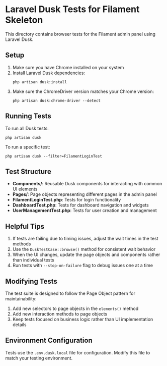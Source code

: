# Laravel Dusk Tests for Filament Skeleton

This directory contains browser tests for the Filament admin panel using Laravel Dusk.

## Setup

1. Make sure you have Chrome installed on your system
2. Install Laravel Dusk dependencies:
   ```
   php artisan dusk:install
   ```
3. Make sure the ChromeDriver version matches your Chrome version:
   ```
   php artisan dusk:chrome-driver --detect
   ```

## Running Tests

To run all Dusk tests:
```
php artisan dusk
```

To run a specific test:
```
php artisan dusk --filter=FilamentLoginTest
```

## Test Structure

- **Components/**: Reusable Dusk components for interacting with common UI elements
- **Pages/**: Page objects representing different pages in the admin panel
- **FilamentLoginTest.php**: Tests for login functionality
- **DashboardTest.php**: Tests for dashboard navigation and widgets
- **UserManagementTest.php**: Tests for user creation and management

## Helpful Tips

1. If tests are failing due to timing issues, adjust the wait times in the test methods
2. Use the `DuskTestCase::browse()` method for consistent wait behavior
3. When the UI changes, update the page objects and components rather than individual tests
4. Run tests with `--stop-on-failure` flag to debug issues one at a time

## Modifying Tests

The test suite is designed to follow the Page Object pattern for maintainability:

1. Add new selectors to page objects in the `elements()` method
2. Add new interaction methods to page objects
3. Keep tests focused on business logic rather than UI implementation details

## Environment Configuration

Tests use the `.env.dusk.local` file for configuration. Modify this file to match your testing environment.
